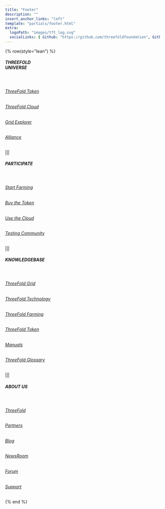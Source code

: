 ```yaml
---
title: "Footer"
description: ""
insert_anchor_links: "left"
template: "partials/footer.html"
extra:
  logoPath: "images/tft_log.svg"
  socialLinks: { Github: "https://github.com/threefoldfoundation", Github2: "https://github.com/threefoldtech", Twitter: "https://twitter.com/threefold_io", Telegram: "https://t.me/threefoldnews"  }
---
```


{% row(style="lean") %}

##### THREEFOLD <br> UNIVERSE

<br>

###### [ThreeFold Token](/tft)

###### [ThreeFold Cloud](https://library.threefold.me/info/manual/#/manual__manual3_home_new)

###### [Grid Explorer](https://explorer.threefold.io/all)

###### [Alliance](https://consciousinternet.org/)

|||

##### PARTICIPATE

<br>

###### [Start Farming](/farm)

###### [Buy the Token](https://library.threefold.me/info/threefold#/tokens/threefold__how_to_buy)

###### [Use the Cloud](https://library.threefold.me/info/threefold/#/cloud/threefold__cloud_home)

###### [Testing Community](https://t.me/joinchat/BwOvOxxgK59GmRoZ2_sM0w)


|||

##### KNOWLEDGEBASE

<br>

###### [ThreeFold Grid](https://library.threefold.me/info/threefold#/tfgrid/threefold__tfgrid_home)

###### [ThreeFold Technology](https://library.threefold.me/info/threefold/#/technology/threefold__zos)

###### [ThreeFold Farming](https://library.threefold.me/info/threefold/#/tfgrid/farming/threefold__farming_home)

###### [ThreeFold Token](https://library.threefold.me/info/threefold/#/tokens/threefold__tokens_home)

###### [Manuals](https://library.threefold.me/info/threefold/#/manual_tfgrid3/threefold__manual3_home)

###### [ThreeFold Glossary](https://library.threefold.me/info/threefold/#/threefold__definitions_concepts)

|||

##### ABOUT US

<br>

###### [ThreeFold](/mission)

###### [Partners](/partners)

###### [Blog](/blog)

###### [NewsRoom](/newsroom)

###### [Forum](https://forum.threefold.io/)

###### [Support](/support)


{% end %}
